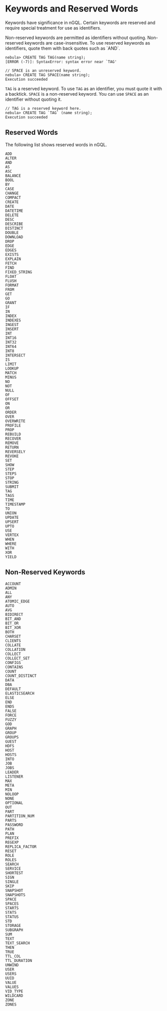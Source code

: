 # Keywords and Reserved Words

Keywords have significance in nGQL. Certain keywords are reserved and require special treatment for use as identifiers.

Non-reserved keywords are permitted as identifiers without quoting. Non-reserved keywords are case-insensitive. To use reserved keywords as identifiers, quote them with back quotes such as \`AND\`.

```ngql
nebula> CREATE TAG TAG(name string);
[ERROR (-7)]: SyntaxError: syntax error near `TAG'

// SPACE is an unreserved keyword.
nebula> CREATE TAG SPACE(name string);
Execution succeeded
```

`TAG` is a reserved keyword. To use `TAG` as an identifier, you must quote it with a backtick. `SPACE` is a non-reserved keyword. You can use `SPACE` as an identifier without quoting it.

```ngql
// TAG is a reserved keyword here.
nebula> CREATE TAG `TAG` (name string);
Execution succeeded
```

## Reserved Words

The following list shows reserved words in nGQL.

```ngql
ADD
ALTER
AND
AS
ASC
BALANCE
BOOL
BY
CASE
CHANGE
COMPACT
CREATE
DATE
DATETIME
DELETE
DESC
DESCRIBE
DISTINCT
DOUBLE
DOWNLOAD
DROP
EDGE
EDGES
EXISTS
EXPLAIN
FETCH
FIND
FIXED_STRING
FLOAT
FLUSH
FORMAT
FROM
GET
GO
GRANT
IF
IN
INDEX
INDEXES
INGEST
INSERT
INT
INT16
INT32
INT64
INT8
INTERSECT
IS
LIMIT
LOOKUP
MATCH
MINUS
NO
NOT
NULL
OF
OFFSET
ON
OR
ORDER
OVER
OVERWRITE
PROFILE
PROP
REBUILD
RECOVER
REMOVE
RETURN
REVERSELY
REVOKE
SET
SHOW
STEP
STEPS
STOP
STRING
SUBMIT
TAG
TAGS
TIME
TIMESTAMP
TO
UNION
UPDATE
UPSERT
UPTO
USE
VERTEX
WHEN
WHERE
WITH
XOR
YIELD
```

## Non-Reserved Keywords

```ngql
ACCOUNT
ADMIN
ALL
ANY
ATOMIC_EDGE
AUTO
AVG
BIDIRECT
BIT_AND
BIT_OR
BIT_XOR
BOTH
CHARSET
CLIENTS
COLLATE
COLLATION
COLLECT
COLLECT_SET
CONFIGS
CONTAINS
COUNT
COUNT_DISTINCT
DATA
DBA
DEFAULT
ELASTICSEARCH
ELSE
END
ENDS
FALSE
FORCE
FUZZY
GOD
GRAPH
GROUP
GROUPS
GUEST
HDFS
HOST
HOSTS
INTO
JOB
JOBS
LEADER
LISTENER
MAX
META
MIN
NOLOOP
NONE
OPTIONAL
OUT
PART
PARTITION_NUM
PARTS
PASSWORD
PATH
PLAN
PREFIX
REGEXP
REPLICA_FACTOR
RESET
ROLE
ROLES
SEARCH
SERVICE
SHORTEST
SIGN
SINGLE
SKIP
SNAPSHOT
SNAPSHOTS
SPACE
SPACES
STARTS
STATS
STATUS
STD
STORAGE
SUBGRAPH
SUM
TEXT
TEXT_SEARCH
THEN
TRUE
TTL_COL
TTL_DURATION
UNWIND
USER
USERS
UUID
VALUE
VALUES
VID_TYPE
WILDCARD
ZONE
ZONES
```

